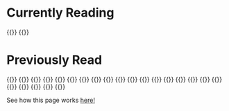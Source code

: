 # Currently Reading

{{<booktile
        title="The Age of Surveillance Capitalism: The Fight for a Human Future at the New Frontier of Power"
        link="https://www.goodreads.com/book/show/26195941-the-age-of-surveillance-capitalism"
        author="Zuboff, Shoshana"
        author_link="https://www.goodreads.com/author/show/710768.Shoshana_Zuboff"
        img_src="https://i.gr-assets.com/images/S/compressed.photo.goodreads.com/books/1521733914l/26195941._SY75_.jpg"
        >}}
{{<booktile
        title="Watching You"
        link="https://www.goodreads.com/book/show/38355282-watching-you"
        author="Jewell, Lisa"
        author_link="https://www.goodreads.com/author/show/93504.Lisa_Jewell"
        img_src="https://i.gr-assets.com/images/S/compressed.photo.goodreads.com/books/1545496322l/38355282._SY75_.jpg"
        >}}

# Previously Read
{{<oldbooktile
        title="The Turn of the Key"
        link="https://www.goodreads.com/book/show/42080142-the-turn-of-the-key"
        author="Ware, Ruth"
        author_link="https://www.goodreads.com/author/show/9013543.Ruth_Ware"
        img_src="https://i.gr-assets.com/images/S/compressed.photo.goodreads.com/books/1548204800l/42080142._SY75_.jpg"
        rating="3"
        review_link="https://www.goodreads.com/review/list/140347998-becca-lynch?shelf=read"
        >}}
{{<oldbooktile
        title="The Maidens"
        link="https://www.goodreads.com/book/show/45300567-the-maidens"
        author="Michaelides, Alex"
        author_link="https://www.goodreads.com/author/show/17621440.Alex_Michaelides"
        img_src="https://i.gr-assets.com/images/S/compressed.photo.goodreads.com/books/1608557750l/45300567._SY75_.jpg"
        rating="4"
        review_link="https://www.goodreads.com/review/list/140347998-becca-lynch?shelf=read"
        >}}
{{<oldbooktile
        title="Fake AI"
        link="https://www.goodreads.com/book/show/59824711-fake-ai"
        author="Kaltheuner, Frederike"
        author_link="https://www.goodreads.com/author/show/18580447.Frederike_Kaltheuner"
        img_src="https://i.gr-assets.com/images/S/compressed.photo.goodreads.com/books/1642096317l/59824711._SY75_.jpg"
        rating="4"
        review_link="https://www.goodreads.com/review/list/140347998-becca-lynch?shelf=read"
        >}}
{{<oldbooktile
        title="Anxious People"
        link="https://www.goodreads.com/book/show/53799686-anxious-people"
        author="Backman, Fredrik"
        author_link="https://www.goodreads.com/author/show/6485178.Fredrik_Backman"
        img_src="https://i.gr-assets.com/images/S/compressed.photo.goodreads.com/books/1594234890l/53799686._SX50_.jpg"
        rating="5"
        review_link="https://www.goodreads.com/review/list/140347998-becca-lynch?shelf=read"
        >}}
{{<oldbooktile
        title="The Diet Myth: The Real Science Behind What We Eat"
        link="https://www.goodreads.com/book/show/25525225-the-diet-myth"
        author="Spector, Tim"
        author_link="https://www.goodreads.com/author/show/1132349.Tim_Spector"
        img_src="https://i.gr-assets.com/images/S/compressed.photo.goodreads.com/books/1441957430l/25525225._SY75_.jpg"
        rating="4"
        review_link="https://www.goodreads.com/review/list/140347998-becca-lynch?shelf=read"
        >}}
{{<oldbooktile
        title="Solutions and Other Problems"
        link="https://www.goodreads.com/book/show/51323365-solutions-and-other-problems"
        author="Brosh, Allie"
        author_link="https://www.goodreads.com/author/show/6984726.Allie_Brosh"
        img_src="https://i.gr-assets.com/images/S/compressed.photo.goodreads.com/books/1593942262l/51323365._SY75_.jpg"
        rating="5"
        review_link="https://www.goodreads.com/review/list/140347998-becca-lynch?shelf=read"
        >}}
{{<oldbooktile
        title="The Art of Rest: How to Find Respite in the Modern Age"
        link="https://www.goodreads.com/book/show/51115322-the-art-of-rest"
        author="Hammond, Claudia"
        author_link="https://www.goodreads.com/author/show/784162.Claudia_Hammond"
        img_src="https://i.gr-assets.com/images/S/compressed.photo.goodreads.com/books/1562012243l/51115322._SX50_SY75_.jpg"
        rating="5"
        review_link="https://www.goodreads.com/review/list/140347998-becca-lynch?shelf=read"
        >}}
{{<oldbooktile
        title="The Maid"
        link="https://www.goodreads.com/book/show/55196813-the-maid"
        author="Prose, Nita"
        author_link="https://www.goodreads.com/author/show/20650250.Nita_Prose"
        img_src="https://i.gr-assets.com/images/S/compressed.photo.goodreads.com/books/1643228739l/55196813._SY75_.jpg"
        rating="3"
        review_link="https://www.goodreads.com/review/list/140347998-becca-lynch?shelf=read"
        >}}
{{<oldbooktile
        title="Automating Inequality: How High-Tech Tools Profile, Police, and Punish the Poor"
        link="https://www.goodreads.com/book/show/34964830-automating-inequality"
        author="Eubanks, Virginia"
        author_link="https://www.goodreads.com/author/show/4673601.Virginia_Eubanks"
        img_src="https://i.gr-assets.com/images/S/compressed.photo.goodreads.com/books/1499698329l/34964830._SX50_.jpg"
        rating="5"
        review_link="https://www.goodreads.com/review/list/140347998-becca-lynch?shelf=read"
        >}}
{{<oldbooktile
        title="Several People Are Typing"
        link="https://www.goodreads.com/book/show/54468020-several-people-are-typing"
        author="Kasulke, Calvin"
        author_link="https://www.goodreads.com/author/show/20494129.Calvin_Kasulke"
        img_src="https://i.gr-assets.com/images/S/compressed.photo.goodreads.com/books/1627964160l/54468020._SY75_.jpg"
        rating="3"
        review_link="https://www.goodreads.com/review/list/140347998-becca-lynch?shelf=read"
        >}}
{{<oldbooktile
        title="Beautiful Country"
        link="https://www.goodreads.com/book/show/56461570-beautiful-country"
        author="Wang, Qian Julie"
        author_link="https://www.goodreads.com/author/show/20427550.Qian_Julie_Wang"
        img_src="https://i.gr-assets.com/images/S/compressed.photo.goodreads.com/books/1614681640l/56461570._SY75_.jpg"
        rating="5"
        review_link="https://www.goodreads.com/review/list/140347998-becca-lynch?shelf=read"
        >}}
{{<oldbooktile
        title="Four Thousand Weeks: Time Management for Mortals"
        link="https://www.goodreads.com/book/show/54785515-four-thousand-weeks"
        author="Burkeman, Oliver"
        author_link="https://www.goodreads.com/author/show/4384050.Oliver_Burkeman"
        img_src="https://i.gr-assets.com/images/S/compressed.photo.goodreads.com/books/1627425434l/54785515._SY75_.jpg"
        rating="5"
        review_link="https://www.goodreads.com/review/list/140347998-becca-lynch?shelf=read"
        >}}
{{<oldbooktile
        title="Burnout: The Secret to Unlocking the Stress Cycle"
        link="https://www.goodreads.com/book/show/42397849-burnout"
        author="Nagoski, Emily"
        author_link="https://www.goodreads.com/author/show/3517051.Emily_Nagoski"
        img_src="https://i.gr-assets.com/images/S/compressed.photo.goodreads.com/books/1551216612l/42397849._SY75_.jpg"
        rating="2"
        review_link="https://www.goodreads.com/review/list/140347998-becca-lynch?shelf=read"
        >}}
{{<oldbooktile
        title="God, Human, Animal, Machine: Technology, Metaphor, and the Search for Meaning"
        link="https://www.goodreads.com/book/show/56097578-god-human-animal-machine"
        author="O'Gieblyn, Meghan"
        author_link="https://www.goodreads.com/author/show/17979517.Meghan_O_Gieblyn"
        img_src="https://i.gr-assets.com/images/S/compressed.photo.goodreads.com/books/1611107182l/56097578._SY75_.jpg"
        rating="3"
        review_link="https://www.goodreads.com/review/list/140347998-becca-lynch?shelf=read"
        >}}
{{<oldbooktile
        title="In a Dark, Dark Wood"
        link="https://www.goodreads.com/book/show/27834600-in-a-dark-dark-wood"
        author="Ware, Ruth"
        author_link="https://www.goodreads.com/author/show/9013543.Ruth_Ware"
        img_src="https://i.gr-assets.com/images/S/compressed.photo.goodreads.com/books/1523543089l/27834600._SY75_.jpg"
        rating="4"
        review_link="https://www.goodreads.com/review/list/140347998-becca-lynch?shelf=read"
        >}}
{{<oldbooktile
        title="The Woman in Cabin 10"
        link="https://www.goodreads.com/book/show/28187230-the-woman-in-cabin-10"
        author="Ware, Ruth"
        author_link="https://www.goodreads.com/author/show/9013543.Ruth_Ware"
        img_src="https://i.gr-assets.com/images/S/compressed.photo.goodreads.com/books/1465878007l/28187230._SY75_.jpg"
        rating="4"
        review_link="https://www.goodreads.com/review/list/140347998-becca-lynch?shelf=read"
        >}}
{{<oldbooktile
        title="The Only Woman in the Room"
        link="https://www.goodreads.com/book/show/39971465-the-only-woman-in-the-room"
        author="Benedict, Marie"
        author_link="https://www.goodreads.com/author/show/14815127.Marie_Benedict"
        img_src="https://i.gr-assets.com/images/S/compressed.photo.goodreads.com/books/1529420612l/39971465._SY75_.jpg"
        rating="4"
        review_link="https://www.goodreads.com/review/list/140347998-becca-lynch?shelf=read"
        >}}
{{<oldbooktile
        title="People We Meet on Vacation"
        link="https://www.goodreads.com/book/show/54985743-people-we-meet-on-vacation"
        author="Henry, Emily"
        author_link="https://www.goodreads.com/author/show/13905555.Emily_Henry"
        img_src="https://i.gr-assets.com/images/S/compressed.photo.goodreads.com/books/1618913179l/54985743._SX50_.jpg"
        rating="5"
        review_link="https://www.goodreads.com/review/list/140347998-becca-lynch?shelf=read"
        >}}
{{<oldbooktile
        title="Range: Why Generalists Triumph in a Specialized World"
        link="https://www.goodreads.com/book/show/41795733-range"
        author="Epstein, David"
        author_link="https://www.goodreads.com/author/show/7164089.David_Epstein"
        img_src="https://i.gr-assets.com/images/S/compressed.photo.goodreads.com/books/1550048292l/41795733._SY75_.jpg"
        rating="5"
        review_link="https://www.goodreads.com/review/list/140347998-becca-lynch?shelf=read"
        >}}
{{<oldbooktile
        title="Atomic Habits: An Easy & Proven Way to Build Good Habits & Break Bad Ones"
        link="https://www.goodreads.com/book/show/40121378-atomic-habits"
        author="Clear, James"
        author_link="https://www.goodreads.com/author/show/7327369.James_Clear"
        img_src="https://i.gr-assets.com/images/S/compressed.photo.goodreads.com/books/1535115320l/40121378._SY75_.jpg"
        rating="5"
        review_link="https://www.goodreads.com/review/list/140347998-becca-lynch?shelf=read"
        >}}
{{<oldbooktile
        title="Disappearing Earth"
        link="https://www.goodreads.com/book/show/34563821-disappearing-earth"
        author="Phillips, Julia"
        author_link="https://www.goodreads.com/author/show/18163138.Julia_Phillips"
        img_src="https://i.gr-assets.com/images/S/compressed.photo.goodreads.com/books/1541103539l/34563821._SY75_.jpg"
        rating="5"
        review_link="https://www.goodreads.com/review/list/140347998-becca-lynch?shelf=read"
        >}}
{{<oldbooktile
        title="Conviction (Anna and Fin, #1)"
        link="https://www.goodreads.com/book/show/42283333-conviction"
        author="Mina, Denise"
        author_link="https://www.goodreads.com/author/show/54069.Denise_Mina"
        img_src="https://i.gr-assets.com/images/S/compressed.photo.goodreads.com/books/1559869724l/42283333._SY75_.jpg"
        rating="3"
        review_link="https://www.goodreads.com/review/list/140347998-becca-lynch?shelf=read"
        >}}
{{<oldbooktile
        title="Period Power: Harness Your Hormones and Get Your Cycle Working For You"
        link="https://www.goodreads.com/book/show/40653191-period-power"
        author="Hill, Maisie"
        author_link="https://www.goodreads.com/author/show/18157585.Maisie_Hill"
        img_src="https://i.gr-assets.com/images/S/compressed.photo.goodreads.com/books/1545374940l/40653191._SY75_.jpg"
        rating="4"
        review_link="https://www.goodreads.com/review/list/140347998-becca-lynch?shelf=read"
        >}}

    



See how this page works [here!](https://github.com/beccalunch/beccalynch/tree/main/scripts/books)
    